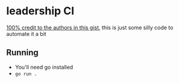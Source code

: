 # leadership CI

[100% credit to the authors in this gist](https://gist.github.com/simpsoka/14da775a63e22e5083141da5c48e6410), this is just some silly code to automate it a bit

## Running

- You'll need go installed
- `go run .`
